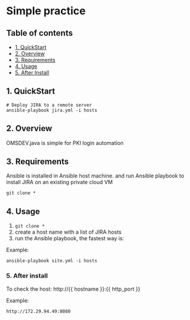 # Simple practice 

## Table of contents

- [1. QuickStart](#1-quickstart)
- [2. Overview](#2-overview)
- [3. Requirements](#3-requirements)
- [4. Usage](#4-usage)
- [5. After Install](#5-after-install)

## 1. QuickStart

```
# Deploy JIRA to a remote server
ansible-playbook jira.yml -i hosts

```

## 2. Overview

OMSDEV.java is simple for PKI login automation


## 3. Requirements

Ansible is installed in Ansible host machine. and run Ansible playbook to install JIRA on an existing private cloud VM

```
git clone *
```

## 4. Usage

1. `git clone *` 
2. create a host name with a list of JIRA hosts
3. run the Ansible playbook, the fastest way is:

Example:
```
ansible-playbook site.yml -i hosts
```

### 5. After install

To check the host: http://{{ hostname }}:{{ http_port }}

Example:
```
http://172.29.94.49:8080
```
